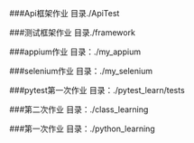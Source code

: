 ###Api框架作业
目录./ApiTest

###测试框架作业
目录./framework

###appium作业
目录：./my_appium

###selenium作业
目录：./my_selenium

###pytest第一次作业
目录：./pytest_learn/tests

###第二次作业
目录：./class_learning

###第一次作业
目录：./python_learning

